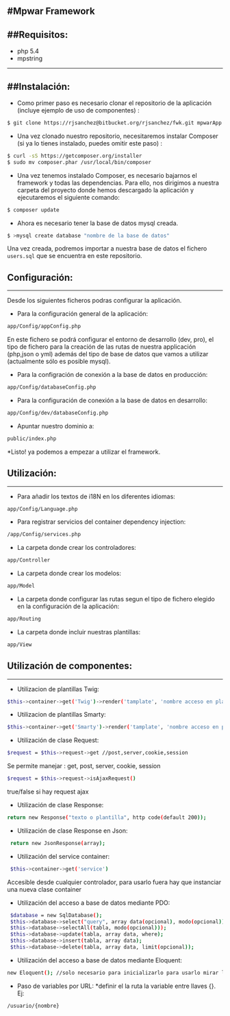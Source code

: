 #Mpwar Framework
-----------------------------------------------------------
##Requisitos:
----------------------------
* php 5.4
* mpstring

----------------------------
##Instalación:
----------------------------
* Como primer paso es necesario clonar el repositorio de la aplicación (incluye ejemplo de uso de componentes) :
```bash
$ git clone https://rjsanchez@bitbucket.org/rjsanchez/fwk.git mpwarApp
```
* Una vez clonado nuestro repositorio, necesitaremos instalar Composer (si ya lo tienes instalado, puedes omitir este paso) :
```bash
$ curl -sS https://getcomposer.org/installer 
$ sudo mv composer.phar /usr/local/bin/composer
```
* Una vez tenemos instalado Composer, es necesario bajarnos el framework y todas las dependencias. Para ello, nos dirigimos a nuestra carpeta del proyecto donde hemos descargado la aplicación y ejecutaremos el siguiente comando:
```bash
$ composer update
```
* Ahora es necesario tener la base de datos mysql creada.
```bash
$ >mysql create database "nombre de la base de datos"
```
Una vez creada, podremos importar a nuestra base de datos el fichero `users.sql` que se encuentra en este repositorio.

## Configuración:
------------------------
Desde los siguientes ficheros podras configurar la aplicación.
* Para la configuración general de la aplicación:
```bash
app/Config/appConfig.php
```
En este fichero se podrá configurar el entorno de desarrollo (dev, pro), el tipo de fichero para la creación de las rutas de nuestra applicación (php,json o yml) además del tipo de base de datos que vamos a utilizar (actualmente sólo es posible mysql).

* Para la configración de conexión a la base de datos en producción:
```bash
app/Config/databaseConfig.php
```
* Para la configuración de conexión a la base de datos en desarrollo:
```bash
app/Config/dev/databaseConfig.php
```
* Apuntar nuestro dominio a:
```bash
public/index.php
```
*Listo! ya podemos a empezar a utilizar el framework.

## Utilización:
------------------------
* Para añadir los textos de i18N en los diferentes idiomas:
```bash
app/Config/Language.php
```
* Para registrar servicios del container dependency injection:
```bash
/app/Config/services.php
```
* La carpeta donde crear los controladores:
```bash
app/Controller
```
* La carpeta donde crear los modelos:
```bash
app/Model
```
* La carpeta donde configurar las rutas segun el tipo de fichero elegido en la configuración de la aplicación:
```bash
app/Routing
```
* La carpeta donde incluir nuestras plantillas:
```bash
app/View
```
## Utilización de componentes:
------------------------
* Utilizacion de plantillas Twig:
```bash
$this->container->get('Twig')->render('tamplate', 'nombre acceso en plantilla', array o string )
```
* Utilizacion de plantillas Smarty:
```bash
$this->container->get('Smarty')->render('tamplate', 'nombre acceso en plantilla', array o string )
```
* Utilización de clase Request:
```bash
$request = $this->request->get //post,server,cookie,session
```
Se permite manejar : get, post, server, cookie, session
```bash
$request = $this->request->isAjaxRequest() 
```
true/false si hay request ajax
* Utilización de clase Response:
```bash
return new Response("texto o plantilla", http code(default 200));
```
* Utilización de clase Response en Json:
```bash
 return new JsonResponse(array);
```
* Utilización del service container:
```bash
 $this->container->get('service') 
```
Accesible desde cualquier controlador, para usarlo fuera hay que instanciar una nueva clase container
* Utilización del acceso a base de datos mediante PDO:
```bash
 $database = new SqlDatabase(); 
 $this->database->select("query", array data(opcional), modo(opcional));
 $this->database->selectAll(tabla, modo(opcional)));
 $this->database->update(tabla, array data, where);
 $this->database->insert(tabla, array data);
 $this->database->delete(tabla, array data, limit(opcional));
```
* Utilización del acceso a base de datos mediante Eloquent:
```bash
new Eloquent(); //solo necesario para inicializarlo para usarlo mirar la documentación oficial
```
* Paso de variables por URL:
*definir el la ruta la variable entre llaves {}. Ej:
```bash
/usuario/{nombre}
```


